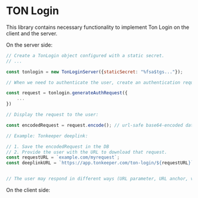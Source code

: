 # TON Login

This library contains necessary functionality to implement Ton Login on the client and the server.

On the server side:

```js
// Create a TonLogin object configured with a static secret.
// ...

const tonlogin = new TonLoginServer({staticSecret: "%fsa$tgs..."});

// When we need to authenticate the user, create an authentication request:

const request = tonlogin.generateAuthRequest({
    ...
})

// Display the request to the user:

const encodedRequest = request.encode(); // url-safe base64-encoded data

// Example: Tonkeeper deeplink:

// 1. Save the encodedRequest in the DB
// 2. Provide the user with the URL to download that request.
const requestURL = `example.com/myrequest`;
const deeplinkURL = `https://app.tonkeeper.com/ton-login/${requestURL}`;


// The user may respond in different ways (URL parameter, URL anchor, via the callback etc.)

```

On the client side:

